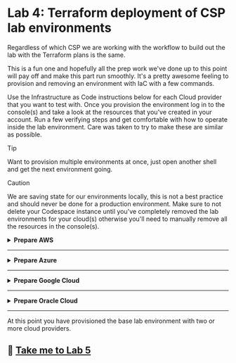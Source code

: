 # Lab 4: Terraform deployment of CSP lab environments

Regardless of which CSP we are working with the workflow to build out the lab with the Terraform plans is the same.

This is a fun one and hopefully all the prep work we've done up to this point will pay off and make this part run smoothly. It's a pretty awesome feeling to provision and removing an environment with IaC with a few commands.

Use the Infrastructure as Code instructions below for each Cloud provider that you want to test with. Once you provision the environment log in to the console(s) and take a look at the resources that you've created in your account. Run a few verifying steps and get comfortable with how to operate inside the lab environment. Care was taken to try to make these are similar as possible.

> [!TIP]
> Want to provision multiple environments at once, just open another shell and get the next environment going.

> [!CAUTION]
> We are saving state for our environments locally, this is not a best practice and should never be done for a production environment. Make sure to not delete your Codespace instance until you've completely removed the lab environments for your cloud(s) otherwise you'll need to manually remove all the resources in the console(s).

<details>
<summary><b>Prepare AWS</b></summary>

## To provision the AWS lab environment

### Provision AWS

1. In the Codespaces shell run `cd $CODESPACE_VSCODE_FOLDER/lab/aws`.
2. Next run `terraform init`.
![terraform_init](files/tf_init_aws.png)
3. Next run `terraform plan`.
![terraform_plan](files/tf_plan.png)
   1. If successful this will output a list of actions that will be performed.
4. Next we will run `terraform apply -auto-approve`.

> NOTE: This will take a while but should build out the base environment and spin up an instance that we can ssh into.

### Verify AWS

- Can you SSH to the instance?
  - This terraform plan should create an SSH config entry so you can use the Codespace shell to run `ssh i2lab-aws`.
- Does the instance have access to ping/traceroute via the IGW?

</details>

---

<details>
<summary><b>Prepare Azure</b></summary>

## To provision the Azure lab environment

### Provision Azure

1. In the Codespaces shell run `cd $CODESPACE_VSCODE_FOLDER/lab/azure`.
2. Next run `terraform init`.
![terraform_init](files/tf_init_azure.png)
3. Next run `terraform plan`.
![terraform_plan](files/tf_plan.png)
   1. If successful this will output a list of actions that will be performed.
4. Next we will run `terraform apply -auto-approve`.

> NOTE: This one take the longest of all the lab environments to build out, the VNG can take quite some time (up to 45 minutes) to provision. Let this shell sit and open a new shell to work on other environments while you wait.

### Verify Azure

- Can you SSH to the instance?
  - This terraform plan should create an SSH config entry so you can use the Codespace shell to run `ssh i2lab-azure`.
- Does the instance have access to ping/traceroute via the IGW?

</details>

---

<details>
<summary><b>Prepare Google Cloud</b></summary>

## To provision the Google Cloud lab environment

### Provision Google Cloud

1. In the Codespaces shell run `cd $CODESPACE_VSCODE_FOLDER/lab/google`.
2. Next run `terraform init`.
![terraform_init](files/tf_init_google.png)
3. Next run `terraform plan`.
![terraform_plan](files/tf_plan.png)
   1. If successful this will output a list of actions that will be performed.
4. Next we will run `terraform apply -auto-approve`.

### Verify Google Cloud

- Can you SSH to the instance?
  - This terraform plan should create an SSH config entry so you can use the Codespace shell to run `ssh i2lab-google`.
- Does the instance have access to ping/traceroute via the IGW?

</details>

---

<details>
<summary><b>Prepare Oracle Cloud</b></summary>

## To provision the Oracle Cloud lab environment

### Provision Oracle Cloud

1. In the Codespaces shell run `cd $CODESPACE_VSCODE_FOLDER/lab/oracle`.
2. Next run `terraform init`.
![terraform_init](files/tf_init_oracle.png)
3. Next run `terraform plan`.
![terraform_plan](files/tf_plan.png)
   1. If successful this will output a list of actions that will be performed.
4. Next we will run `terraform apply -auto-approve`.

### Verify SSH Access

- Can you SSH to the instance?
  - The terraform plans should create an SSH config entry so you can use the Codespace shell to run `ssh i2lab-aws`, `ssh i2lab-azure`, `ssh i2lab-gcloud`, or `ssh i2lab-oracle`.
  - Can you reach the instance via SSH?

</details>

---

At this point you have provisioned the base lab environment with two or more cloud providers.

## :rocket: [Take me to Lab 5](lab5.md)
